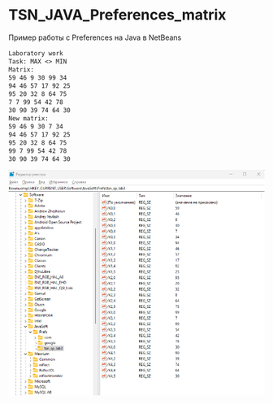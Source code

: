 # TSN_JAVA_Preferences_matrix
Пример работы с Preferences на Java в NetBeans

```
Laboratory work
Task: MAX <> MIN
Matrix:
59 46 9 30 99 34 
94 46 57 17 92 25 
95 20 32 8 64 75 
7 7 99 54 42 78 
30 90 39 74 64 30 
New matrix:
59 46 9 30 7 34 
94 46 57 17 92 25 
95 20 32 8 64 75 
99 7 99 54 42 78 
30 90 39 74 64 30 
```
![srcreenshot](screenshot.png)
